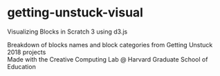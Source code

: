 # getting-unstuck-visual
Visualizing Blocks in Scratch 3 using d3.js

Breakdown of blocks names and block categories from Getting Unstuck 2018 projects <br>
Made with the Creative Computing Lab @ Harvard Graduate School of Education
